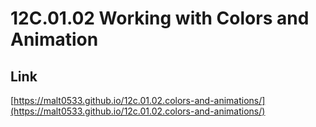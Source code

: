 # 12C.01.02 Working with Colors and Animation

## Link

[https://malt0533.github.io/12c.01.02.colors-and-animations/](https://malt0533.github.io/12c.01.02.colors-and-animations/)
